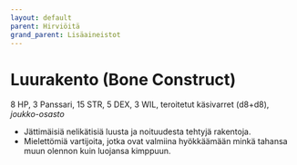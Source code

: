 ```yaml
---
layout: default
parent: Hirviöitä
grand_parent: Lisäaineistot
---
```


# Luurakento (Bone Construct)

8 HP, 3 Panssari, 15 STR, 5 DEX, 3 WIL, teroitetut käsivarret (d8+d8), _joukko-osasto_

- Jättimäisiä nelikätisiä luusta ja noituudesta tehtyjä rakentoja.
- Mielettömiä vartijoita, jotka ovat valmiina hyökkäämään minkä tahansa muun olennon kuin luojansa kimppuun.
